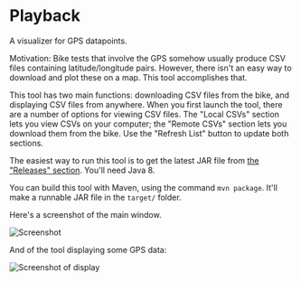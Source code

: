 # Playback
A visualizer for GPS datapoints.

Motivation: Bike tests that involve the GPS somehow usually produce CSV files containing latitude/longitude pairs. However, there isn't an easy way to download and plot these on a map. This tool accomplishes that.

This tool has two main functions: downloading CSV files from the bike, and displaying CSV files from anywhere. When you first launch the tool, there are a number of options for viewing CSV files. The "Local CSVs" section lets you view CSVs on your computer; the "Remote CSVs" section lets you download them from the bike. Use the "Refresh List" button to update both sections.

The easiest way to run this tool is to get the latest JAR file from [the "Releases" section][1]. You'll need Java 8.

You can build this tool with Maven, using the command `mvn package`. It'll make a runnable JAR file in the `target/` folder. 

Here's a screenshot of the main window.

![Screenshot][2]

And of the tool displaying some GPS data:

![Screenshot of display][3]

  [1]: https://github.com/CornellAutonomousBikeTeam/Playback/releases
  [2]: https://user-images.githubusercontent.com/1981364/27975744-77f1a6b8-6331-11e7-949c-48fe8cc5a42e.png
  [3]: https://user-images.githubusercontent.com/1981364/27932057-47698852-626a-11e7-8d3b-456b2ec7635a.png
